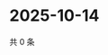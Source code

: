 # 2025-10-14

共 0 条

<!-- BEGIN ZHIHUQUESTIONS -->
<!-- 最后更新时间 Tue Oct 14 2025 21:24:33 GMT+0800 (China Standard Time) -->

<!-- END ZHIHUQUESTIONS -->
